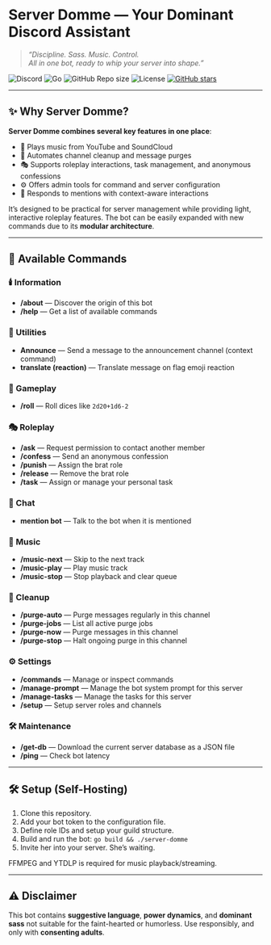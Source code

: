 # Server Domme — Your Dominant Discord Assistant

> *“Discipline. Sass. Music. Control.  
All in one bot, ready to whip your server into shape.”*  

![Discord](https://img.shields.io/badge/Discord-Bot-5865F2?logo=discord&logoColor=white) ![Go](https://img.shields.io/badge/Go-00ADD8?logo=go&logoColor=white) ![GitHub Repo size](https://img.shields.io/github/repo-size/keshon/server-domme) ![License](https://img.shields.io/github/license/keshon/server-domme) [![GitHub stars](https://img.shields.io/github/stars/keshon/server-domme?style=social)](https://github.com/keshon/server-domme)

---

## ✨ Why Server Domme?

**Server Domme combines several key features in one place**:

* 🎵 Plays music from YouTube and SoundCloud
* 🧹 Automates channel cleanup and message purges
* 🎭 Supports roleplay interactions, task management, and anonymous confessions
* ⚙️ Offers admin tools for command and server configuration
* 💬 Responds to mentions with context-aware interactions

It’s designed to be practical for server management while providing light, interactive roleplay features. The bot can be easily expanded with new commands due to its **modular architecture**. 

---

## 📜 Available Commands

### 🕯️ Information

- **/about** — Discover the origin of this bot
- **/help** — Get a list of available commands

### 📢 Utilities

- **Announce** — Send a message to the announcement channel (context command)
- **translate (reaction)** — Translate message on flag emoji reaction

### 🎲 Gameplay

- **/roll** — Roll dices like `2d20+1d6-2`

### 🎭 Roleplay

- **/ask** — Request permission to contact another member
- **/confess** — Send an anonymous confession
- **/punish** — Assign the brat role
- **/release** — Remove the brat role
- **/task** — Assign or manage your personal task

### 💬 Chat

- **mention bot** — Talk to the bot when it is mentioned

### 🎵 Music

- **/music-next** — Skip to the next track
- **/music-play** — Play music track
- **/music-stop** — Stop playback and clear queue

### 🧹 Cleanup

- **/purge-auto** — Purge messages regularly in this channel
- **/purge-jobs** — List all active purge jobs
- **/purge-now** — Purge messages in this channel
- **/purge-stop** — Halt ongoing purge in this channel

### ⚙️ Settings

- **/commands** — Manage or inspect commands
- **/manage-prompt** — Manage the bot system prompt for this server
- **/manage-tasks** — Manage the tasks for this server
- **/setup** — Setup server roles and channels

### 🛠️ Maintenance

- **/get-db** — Download the current server database as a JSON file
- **/ping** — Check bot latency


---

## 🛠 Setup (Self-Hosting)

1. Clone this repository.
2. Add your bot token to the configuration file.
3. Define role IDs and setup your guild structure.
4. Build and run the bot:
   `go build && ./server-domme`
5. Invite her into your server. She’s waiting.

FFMPEG and YTDLP is required for music playback/streaming.

---

## ⚠️ Disclaimer

This bot contains **suggestive language**, **power dynamics**, and **dominant sass** not suitable for the faint-hearted or humorless. Use responsibly, and only with **consenting adults**.

